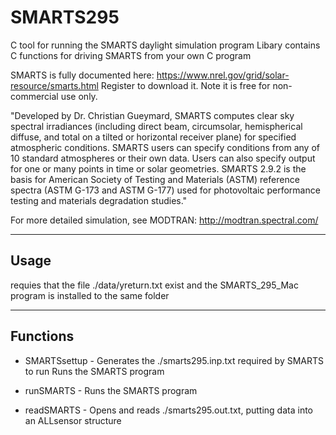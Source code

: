 # SMARTS295
C tool for running the SMARTS daylight simulation program
Libary contains C functions for driving SMARTS from your own C program

SMARTS is fully documented here: https://www.nrel.gov/grid/solar-resource/smarts.html
Register to download it. Note it is free for non-commercial use only.

"Developed by Dr. Christian Gueymard, SMARTS computes clear sky spectral irradiances (including direct beam, circumsolar, hemispherical diffuse, and total on a tilted or horizontal receiver plane) for specified atmospheric conditions. SMARTS users can specify conditions from any of 10 standard atmospheres or their own data. Users can also specify output for one or many points in time or solar geometries. SMARTS 2.9.2 is the basis for American Society of Testing and Materials (ASTM) reference spectra (ASTM G-173 and ASTM G-177) used for photovoltaic performance testing and materials degradation studies."

For more detailed simulation, see MODTRAN: http://modtran.spectral.com/

*********************************

## Usage

requies that the file ./data/yreturn.txt exist and the SMARTS_295_Mac program is installed to the same folder

*********************************

## Functions

- SMARTSsettup - Generates the ./smarts295.inp.txt required by SMARTS to run Runs the SMARTS program

- runSMARTS - Runs the SMARTS program

- readSMARTS - Opens and reads ./smarts295.out.txt, putting data into an ALLsensor structure
